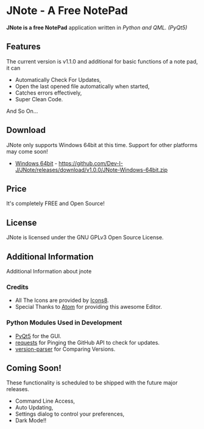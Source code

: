 # JNote - A Free NotePad

__JNote is a free NotePad__ application written in _Python and QML. (PyQt5)_

## Features

The current version is v1.1.0 and additional for basic functions of a note pad, it can

* Automatically Check For Updates,
* Open the last opened file automatically when started,
* Catches errors effectively,
* Super Clean Code.

And So On...

## Download

JNote only supports Windows 64bit at this time. Support for other platforms may come soon!

* [Windows 64bit](https://github.com/Dev-I-J/JNote/releases/download/v1.0.0/JNote-Windows-64bit.zip) - https://github.com/Dev-I-J/JNote/releases/download/v1.0.0/JNote-Windows-64bit.zip

## Price

It's completely FREE and Open Source!

## License

JNote is licensed under the GNU GPLv3 Open Source License.

## Additional Information

Additional Information about jnote

### Credits

* All The Icons are provided by [Icons8](https://icons8.com).
* Special Thanks to [Atom](https://atom.io) for providing this awesome Editor.

### Python Modules Used in Development

* [PyQt5](https://pypi.org/project/PyQt5/) for the GUI.
* [requests](https://pypi.org/project/requests/) for Pinging the GitHub API to check for updates.
* [version-parser](https://pypi.org/project/version-parser/) for Comparing Versions.

## Coming Soon!

These functionality is scheduled to be shipped with the future major releases.

* Command Line Access,
* Auto Updating,
* Settings dialog to control your preferences,
* Dark Mode!!
